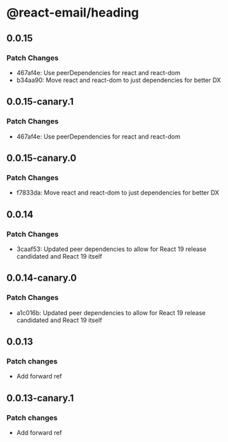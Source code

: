 # @react-email/heading

## 0.0.15

### Patch Changes

- 467af4e: Use peerDependencies for react and react-dom
- b34aa90: Move react and react-dom to just dependencies for better DX

## 0.0.15-canary.1

### Patch Changes

- 467af4e: Use peerDependencies for react and react-dom

## 0.0.15-canary.0

### Patch Changes

- f7833da: Move react and react-dom to just dependencies for better DX

## 0.0.14

### Patch Changes

- 3caaf53: Updated peer dependencies to allow for React 19 release candidated and React 19 itself

## 0.0.14-canary.0

### Patch Changes

- a1c016b: Updated peer dependencies to allow for React 19 release candidated and React 19 itself

## 0.0.13

### Patch changes

- Add forward ref

## 0.0.13-canary.1

### Patch changes

- Add forward ref
